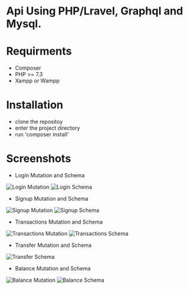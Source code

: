 
# Api Using PHP/Lravel, Graphql and Mysql.

# Requirments
- Composer
- PHP >= 7.3
- Xampp or Wampp 

# Installation
- clone the repositoy
- enter the project directory
- run 'composer install'

# Screenshots

- Login Mutation and Schema

![Login Mutation](https://github.com/programmer2k18/simple-transfer-money-system/blob/master/backend/public/screenshots/login.PNG)
![Login Schema](https://github.com/programmer2k18/simple-transfer-money-system/blob/master/backend/public/screenshots/login_schema.PNG)

- Signup Mutation and Schema

![Signup Mutation](https://github.com/programmer2k18/simple-transfer-money-system/blob/master/backend/public/screenshots/signup.PNG)
![Signup Schema](https://github.com/programmer2k18/simple-transfer-money-system/blob/master/backend/public/screenshots/signup_schema.PNG)

- Transactions Mutation and Schema

![Transactions Mutation](https://github.com/programmer2k18/simple-transfer-money-system/blob/master/backend/public/screenshots/transfer.PNG)
![Transactions Schema](https://github.com/programmer2k18/simple-transfer-money-system/blob/master/backend/public/screenshots/transac_schema.PNG)


- Transfer Mutation and Schema

![Transfer Schema](https://github.com/programmer2k18/simple-transfer-money-system/blob/master/backend/public/screenshots/trans_schema.PNG)

- Balance Mutation and Schema

![Balance Mutation](https://github.com/programmer2k18/simple-transfer-money-system/blob/master/backend/public/screenshots/balance.PNG)
![Balance Schema](https://github.com/programmer2k18/simple-transfer-money-system/blob/master/backend/public/screenshots/balance_schema.PNG)


